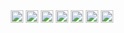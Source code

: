 <br>
<br>
<p align="center">
<a href="https://linkedin.com/in/parthoshaon" target="blank"><img align="center" src="https://cdn.jsdelivr.net/npm/simple-icons@3.0.1/icons/linkedin.svg" alt="rich-ramalho" height="20" width="20" /></a>
<a href="https://codeforces.com/profile/parthosroy" target="blank"><img align="center" src="https://cdn.jsdelivr.net/npm/simple-icons@3.0.1/icons/codeforces.svg" alt="richecr.py" height="20" width="20" /></a>
<a href="https://vjudge.net/user/parthoxyz" target="blank"><img align="center" src="https://cdn.jsdelivr.net/npm/simple-icons@3.0.1/icons/codersrank.svg" alt="rickzinho_ecr" height="20" width="20" /></a>
<a href="https://www.topcoder.com/members/parthoshaon" target="blank"><img align="center" src="https://cdn.jsdelivr.net/npm/simple-icons@3.0.1/icons/topcoder.svg" alt="rickzinho_ecr" height="20" width="20" /></a>
<a href="https://www.quora.com/profile/Partho-Shaon" target="blank"><img align="center" src="https://cdn.jsdelivr.net/npm/simple-icons@3.0.1/icons/quora.svg" alt="richecr.py" height="20" width="20" /></a>
<a href="https://www.codechef.com/users/parthoshaon" target="blank"><img align="center" src="https://cdn.jsdelivr.net/npm/simple-icons@3.0.1/icons/codechef.svg" alt="rickzinho_ecr" height="20" width="20" /></a>
<a href="https://www.hackerrank.com/parthoshaon" target="blank"><img align="center" src="https://cdn.jsdelivr.net/npm/simple-icons@3.0.1/icons/hackerrank.svg" alt="rickzinho_ecr" height="20" width="20" /></a>
</p>

